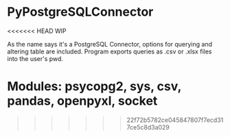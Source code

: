 # PyPostgreSQLConnector

<<<<<<< HEAD
WIP

As the name says it's a PostgreSQL Connector, options for querying and altering table are included. Program exports queries as .csv or .xlsx files into the user's pwd. 

Modules: psycopg2, sys, csv, pandas, openpyxl, socket
=======
>>>>>>> 22f72b5782ce045847807f7ecd317ce5c8d3a029
